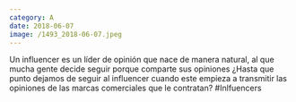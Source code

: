 ```yaml
--- 
category: A 
date: 2018-06-07 
image: /1493_2018-06-07.jpeg 
--- 
```


Un influencer es un líder de opinión que nace de manera natural, al que mucha gente decide seguir porque comparte sus opiniones ¿Hasta que punto dejamos de seguir al influencer cuando este empieza a transmitir las opiniones de las marcas comerciales que le contratan? #Inlfuencers